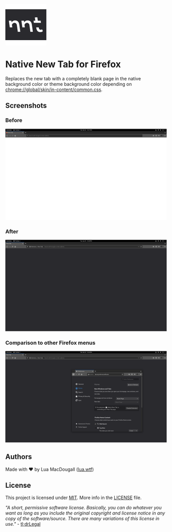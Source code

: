 ![Native New Tab logo](logo128.png)
# Native New Tab for Firefox
Replaces the new tab with a completely blank page in the native background color or theme background color depending on [chrome://global/skin/in-content/common.css](chrome://global/skin/in-content/common.css).

## Screenshots
### Before
![Before screenshot](screens/before.png)
### After
![After screenshot](screens/after.png)
### Comparison to other Firefox menus
![Comparison](screens/comp.png)

## Authors
Made with ❤ by Lua MacDougall ([lua.wtf](https://lua.wtf/))

## License
This project is licensed under [MIT](LICENSE).
More info in the [LICENSE](LICENSE) file.

*"A short, permissive software license. Basically, you can do whatever you want as long as you include the original copyright and license notice in any copy of the software/source.  There are many variations of this license in use."* - [tl;drLegal](https://tldrlegal.com/license/mit-license)
